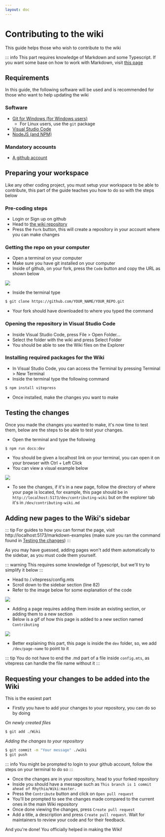 ```yaml
---
layout: doc
---
```


# Contributing to the wiki

This guide helps those who wish to contribute to the wiki

::: info
This part requires knowledge of Markdown and some Typescript.
If you want some base on how to work with Markdown, visit [this page](https://docs.github.com/en/get-started/writing-on-github/getting-started-with-writing-and-formatting-on-github/basic-writing-and-formatting-syntax)

## Requirements
In this guide, the following software will be used and is recommended for those who want to help updating the wiki

### Software
- [Git for Windows (for Windows users)](https://gitforwindows.org/)
    - For Linux users, use the `git` package
- [Visual Studio Code](https://code.visualstudio.com/)
- [NodeJS (and NPM)](https://nodejs.org/)

### Mandatory accounts
- [A github account](https://github.com/)

## Preparing your workspace
Like any other coding project, you must setup your workspace to be able to contribute, this part of the guide teaches you how to do so with the steps below

### Pre-coding steps
- Login or Sign up on github
- Head to [the wiki repository](https://github.com/Rhythia/Wiki/)
- Press the `Fork` button, this will create a repository in your account where you can make changes

### Getting the repo on your computer
- Open a terminal on your computer
- Make sure you have git installed on your computer
- Inside of github, on your fork, press the `Code` button and copy the URL as shown below

![](/src/dev/copy.gif)

- Inside the terminal type

```sh
$ git clone https://github.com/YOUR_NAME/YOUR_REPO.git
```
- Your fork should have downloaded to where you typed the command

### Opening the repository in Visual Studio Code

- Inside Visual Studio Code, press File > Open Folder...
- Select the folder with the wiki and press Select Folder
- You should be able to see the Wiki files on the Explorer

### Installing required packages for the Wiki

- In Visual Studio Code, you can access the Terminal by pressing Terminal > New Terminal
- Inside the terminal type the following command

```sh
$ npm install vitepress
```
- Once installed, make the changes you want to make

## Testing the changes
Once you made the changes you wanted to make, it's now time to test them, below are the steps to be able to test your changes.

- Open the terminal and type the following
```sh
$ npm run docs:dev
```
- You should be given a localhost link on your terminal, you can open it on your browser with Ctrl + Left Click
- You can view a visual example below

![](/src/dev/testing.gif)

- To see the changes, if it's in a new page, follow the directory of where your page is located, for example, this page should be in `http://localhost:5173/dev/contributing-wiki` but on the explorer tab it's in `/dev/contributing-wiki.md`

## Adding new pages to the Wiki's sidebar
::: tip
For guides to how you can format the page, visit http://localhost:5173/markdown-examples (make sure you ran the command found in [Testing the changes](#testing-the-changes))
:::

As you may have guessed, adding pages won't add them automatically to the sidebar, as you must code them yourself.

::: warning
This requires some knowledge of Typescript, but we'll try to simplify it below
:::

- Head to /.vitepress/config.mts
- Scroll down to the sidebar section (line 82)
- Refer to the image below for some explanation of the code

![](/src/dev/cfg1.png)

- Adding a page requires adding them inside an existing section, or adding them to a new section
- Below is a gif of how this page is added to a new section named `Contributing`

![](/src/dev/section.gif)

- Better explaining this part, this page is inside the `dev` folder, so, we add `/dev/page-name` to point to it

::: tip
You do not have to end the .md part of a file inside `config.mts`, as vitepress can handle the file name without it
:::

## Requesting your changes to be added into the Wiki
This is the easiest part

- Firstly you have to add your changes to your repository, you can do so by doing

*On newly created files*

```sh
$ git add ./Wiki
```
*Adding the changes to your repository*
```sh
$ git commit -m "Your message" ./wiki
$ git push
```

::: info
You might be prompted to login to your github account, follow the steps on your terminal to do so
:::

- Once the changes are in your repository, head to your forked repository
- Inside you should have a message such as `This branch is 1 commit ahead of Rhythia/Wiki:master.`
- Press the `Contribute` button and click on `Open pull request`
- You'll be prompted to see the changes made compared to the current ones in the main Wiki repository
- Once done viewing the changes, press `Create pull request`
- Add a title, a description and press `Create pull request`. Wait for maintainers to review your code and for their feedback.

And you're done! You officially helped in making the Wiki!